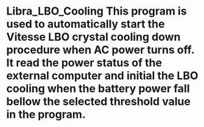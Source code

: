Libra_LBO_Cooling
This program is used to automatically start the Vitesse LBO crystal cooling down procedure when AC power turns off.  It read the power status of the external computer and initial the LBO cooling when the battery power fall bellow the selected threshold value in the program.
=================
